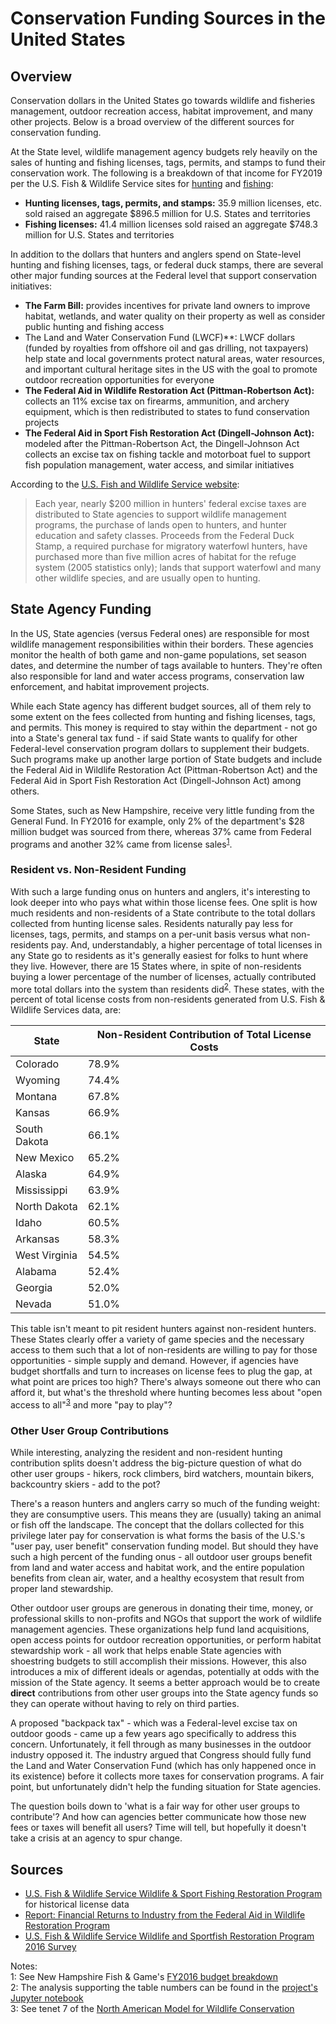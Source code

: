 # Conservation Funding Sources in the United States

## Overview

Conservation dollars in the United States go towards wildlife and fisheries management, outdoor recreation access, habitat improvement, and many other projects. Below is a broad overview of the different sources for conservation funding.

At the State level, wildlife management agency budgets rely heavily on the sales of hunting and fishing licenses, tags, permits, and stamps to fund their conservation work. The following is a breakdown of that income for FY2019 per the U.S. Fish & Wildlife Service sites for [hunting](https://wsfrprograms.fws.gov/Subpages/LicenseInfo/Hunting.htm) and [fishing](https://wsfrprograms.fws.gov/Subpages/LicenseInfo/Fishing.htm):

- **Hunting licenses, tags, permits, and stamps:** 35.9 million licenses, etc. sold raised an aggregate \$896.5 million for U.S. States and territories
- **Fishing licenses:** 41.4 million licenses sold raised an aggregate \$748.3 million for U.S. States and territories

In addition to the dollars that hunters and anglers spend on State-level hunting and fishing licenses, tags, or federal duck stamps, there are several other major funding sources at the Federal level that support conservation initiatives:

- **The Farm Bill:** provides incentives for private land owners to improve habitat, wetlands, and water quality on their property as well as consider public hunting and fishing access
- The Land and Water Conservation Fund (LWCF)**: LWCF dollars (funded by royalties from offshore oil and gas drilling, not taxpayers) help state and local governments protect natural areas, water resources, and important cultural heritage sites in the US with the goal to promote outdoor recreation opportunities for everyone
- **The Federal Aid in Wildlife Restoration Act (Pittman-Robertson Act):** collects an 11% excise tax on firearms, ammunition, and archery equipment, which is then redistributed to states to fund conservation projects
- **The Federal Aid in Sport Fish Restoration Act (Dingell-Johnson Act):** modeled after the Pittman-Robertson Act, the Dingell-Johnson Act collects an excise tax on fishing tackle and motorboat fuel to support fish population management, water access, and similar initiatives

According to the [U.S. Fish and Wildlife Service website](https://www.fws.gov/hunting/whatdo.html):

>Each year, nearly $200 million in hunters' federal excise taxes are distributed to State agencies to support wildlife management programs, the purchase of lands open to hunters, and hunter education and safety classes. Proceeds from the Federal Duck Stamp, a required purchase for migratory waterfowl hunters, have purchased more than five million acres of habitat for the refuge system (2005 statistics only); lands that support waterfowl and many other wildlife species, and are usually open to hunting.


## State Agency Funding

In the US, State agencies (versus Federal ones) are responsible for most wildlife management responsibilities within their borders. These agencies monitor the health of both game and non-game populations, set season dates, and determine the number of tags available to hunters. They're often also responsible for land and water access programs, conservation law enforcement, and habitat improvement projects.

While each State agency has different budget sources, all of them rely to some extent on the fees collected from hunting and fishing licenses, tags, and permits. This money is required to stay within the department - not go into a State's general tax fund - if said State wants to qualify for other Federal-level conservation program dollars to supplement their budgets. Such programs make up another large portion of State budgets and include the Federal Aid in Wildlife Restoration Act (Pittman-Robertson Act) and the Federal Aid in Sport Fish Restoration Act (Dingell-Johnson Act) among others.

Some States, such as New Hampshire, receive very little funding from the General Fund. In FY2016 for example, only 2\% of the department's \$28 million budget was sourced from there, whereas 37\% came from Federal programs and another 32\% came from license sales<sup>[1](#footnote1)</sup>.

### Resident vs. Non-Resident Funding

With such a large funding onus on hunters and anglers, it's interesting to look deeper into who pays what within those license fees. One split is how much residents and non-residents of a State contribute to the total dollars collected from hunting license sales. Residents naturally pay less for licenses, tags, permits, and stamps on a per-unit basis versus what non-residents pay. And, understandably, a higher percentage of total licenses in any State go to residents as it's generally easiest for folks to hunt where they live. However, there are 15 States where, in spite of non-residents buying a lower percentage of the number of licenses, actually contributed more total dollars into the system than residents did<sup>[2](#footnote2)</sup>. These states, with the percent of total license costs from non-residents generated from U.S. Fish & Wildlife Services data, are:


| State | Non-Resident Contribution of Total License Costs |
| ----- | ----- |
| Colorado | 78.9\% |
| Wyoming | 74.4\% |
| Montana | 67.8\% |
| Kansas | 66.9\% |
| South Dakota | 66.1\% |
| New Mexico | 65.2\% |
| Alaska | 64.9\% |
| Mississippi | 63.9\% |
| North Dakota | 62.1\% |
| Idaho | 60.5\% |
| Arkansas | 58.3\%|
| West Virginia | 54.5\% |
| Alabama | 52.4\% |
| Georgia | 52.0\% |
| Nevada | 51.0\% |

This table isn't meant to pit resident hunters against non-resident hunters. These States clearly offer a variety of game species and the necessary access to them such that a lot of non-residents are willing to pay for those opportunities - simple supply and demand. However, if agencies have budget shortfalls and turn to increases on license fees to plug the gap, at what point are prices too high? There's always someone out there who can afford it, but what's the threshold where hunting becomes less about "open access to all"<sup>[3](#footnote3)</sup> and more "pay to play"?

### Other User Group Contributions

While interesting, analyzing the resident and non-resident hunting contribution splits doesn't address the big-picture question of what do other user groups - hikers, rock climbers, bird watchers, mountain bikers, backcountry skiers - add to the pot?

There's a reason hunters and anglers carry so much of the funding weight: they are consumptive users. This means they are (usually) taking an animal or fish off the landscape. The concept that the dollars collected for this privilege later pay for conservation is what forms the basis of the U.S.'s "user pay, user benefit" conservation funding model. But should they have such a high percent of the funding onus - all outdoor user groups benefit from land and water access and habitat work, and the entire population benefits from clean air, water, and a healthy ecosystem that result from proper land stewardship.

Other outdoor user groups are generous in donating their time, money, or professional skills to non-profits and NGOs that support the work of wildlife management agencies. These organizations help fund land acquisitions, open access points for outdoor recreation opportunities, or perform habitat stewardship work - all work that helps enable State agencies with shoestring budgets to still accomplish their missions. However, this also introduces a mix of different ideals or agendas, potentially at odds with the mission of the State agency. It seems a better approach would be to create **direct** contributions from other user groups into the State agency funds so they can operate without having to rely on third parties.

A proposed "backpack tax" - which was a Federal-level excise tax on outdoor goods - came up a few years ago specifically to address this concern. Unfortunately, it fell through as many businesses in the outdoor industry opposed it. The industry argued that Congress should fully fund the Land and Water Conservation Fund (which has only happened once in its existence) before it collects more taxes for conservation programs. A fair point, but unfortunately didn't help the funding situation for State agencies.

The question boils down to 'what is a fair way for other user groups to contribute'? And how can agencies better communicate how those new fees or taxes will benefit all users? Time will tell, but hopefully it doesn't take a crisis at an agency to spur change.

## Sources

- [U.S. Fish & Wildlife Service Wildlife & Sport Fishing Restoration Program](https://wsfrprograms.fws.gov/Subpages/LicenseInfo/LicenseIndex.htm) for historical license data
- [Report: Financial Returns to Industry from the Federal Aid in Wildlife Restoration Program](https://wsfrprograms.fws.gov/Subpages/GrantPrograms/MultiState/MS_WRTaxReport2011.pdf)
- [U.S. Fish & Wildlife Service Wildlife and Sportfish Restoration Program 2016 Survey](https://wsfrprograms.fws.gov/Subpages/NationalSurvey/National_Survey.htm)

Notes:  
<a name="footnote1">1</a>: See New Hampshire Fish & Game's [FY2016 budget breakdown](https://www.wildlife.state.nh.us/funding/charts.html)  
<a name="footnote2">2</a>: The analysis supporting the table numbers can be found in the [project's Jupyter notebook](./StateAgencyFunding.ipynb)  
<a name="footnote3">3</a>: See tenet 7 of the [North American Model for Wildlife Conservation](https://www.fws.gov/hunting/north-american-model-of-wildlife-conservation.html)  
